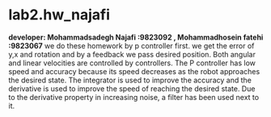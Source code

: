 # lab2.hw_najafi
**developer: Mohammadsadegh Najafi :9823092 , Mohammadhosein fatehi :9823067**
we do these homework by p controller first.
we get the error of y,x and rotation and by a feedback we pass desired position.
Both angular and linear velocities are controlled by controllers.
The P controller has low speed and accuracy because its speed decreases as the robot approaches the desired state.
The integrator is used to improve the accuracy and the derivative is used to improve the speed of reaching the desired state.
Due to the derivative property in increasing noise, a filter has been used next to it.
